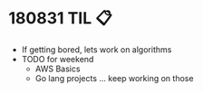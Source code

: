 # 180831 TIL :clipboard:

- If getting bored, lets work on algorithms
- TODO for weekend
  - AWS Basics
  - Go lang projects ... keep working on those
